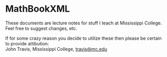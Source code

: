 # MathBookXML
These documents are lecture notes for stuff I teach at Mississippi College. Feel free to suggest changes, etc. 

If for some crazy reason you decide to utilize these then please be certain to provide attibution:  
John Travis, Mississippi College, travis@mc.edu
